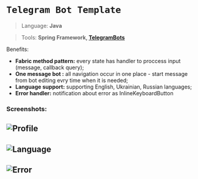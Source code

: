 # ``Telegram Bot Template``
>Language: **Java**

>Tools: **Spring Framework, [TelegramBots](https://github.com/rubenlagus/TelegramBots)**

Benefits: 

+ **Fabric method pattern:** every state has handler to proccess input (message, callback query);
+ **One message bot :** all navigation occur in one place - start message from bot editing evry time when it is needed;
+ **Language support:** supporting English, Ukrainian, Russian languages;
+ **Error handler:** notification about error as InlineKeyboardButton

### Screenshots:

![Profile](https://github.com/m-tsybulskyi-git/telegram-bot-template/blob/master/src/main/resources/static/images/profile.png)
---
![Language](https://github.com/m-tsybulskyi-git/telegram-bot-template/blob/master/src/main/resources/static/images/language.png)
---
![Error](https://github.com/m-tsybulskyi-git/telegram-bot-template/blob/master/src/main/resources/static/images/error.png)
---
